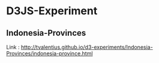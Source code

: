 # D3JS-Experiment


## Indonesia-Provinces
Link : http://tvalentius.github.io/d3-experiments/Indonesia-Provinces/indonesia-province.html